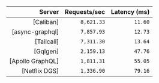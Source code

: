 <!-- PERFORMANCE_RESULTS_START -->

| Server | Requests/sec | Latency (ms) |
|--------:|--------------:|--------------:|
| [Caliban] | `8,621.33` | `11.60` |
| [async-graphql] | `7,857.93` | `12.73` |
| [Tailcall] | `7,311.30` | `13.64` |
| [Gqlgen] | `2,159.13` | `47.76` |
| [Apollo GraphQL] | `1,811.31` | `55.05` |
| [Netflix DGS] | `1,336.90` | `79.16` |

<!-- PERFORMANCE_RESULTS_END -->
